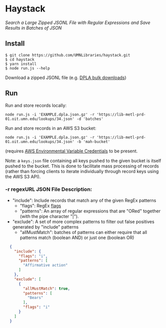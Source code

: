 # Haystack

*Search a Large Zipped JSONL File with Regular Expressions and Save Results in Batches of JSON*

## Install

 ```
$ git clone https://github.com/UMNLibraries/haystack.git
$ cd haystack
$ yarn install
$ node run.js --help
```

Download a zipped JSONL file (e.g. [DPLA bulk downloads](https://pro.dp.la/developers/bulk-download))

## Run

Run and store records locally:

`node run.js -i 'EXAMPLE.dpla.json.gz' -r 'https://lib-metl-prd-01.oit.umn.edu/lookups/34.json' -d 'batches'`

Run and store records in an AWS S3 bucket:

`node run.js -i 'EXAMPLE.dpla.json.gz' -r 'https://lib-metl-prd-01.oit.umn.edu/lookups/34.json' -b 'mah-bucket'`

(requires [AWS Environmental Variable Credentials]([https://docs.aws.amazon.com/sdk-for-javascript/v2/developer-guide/loading-node-credentials-environment.html) to be present.

Note: a `keys.json` file containing all keys pushed to the given bucket is itself pushed to the bucket. This is done to facilitate mass processing of records (rather than forcing clients to iterate individually through record keys using the AWS S3 API).

### -r regexURL JSON File Description:

* "include":  Include records that match any of the given RegEx patterns
  * "flags": RegEx [flags](https://developer.mozilla.org/en-US/docs/Web/JavaScript/Reference/Global_Objects/RegExp)
  * "patterns": An array of regular expressions that are "ORed" together (with the pipe character "|").
* "exclude": A set of more complex patterns to filter out false positives generated by "include" patterns
  * "allMustMatch": batches of patterns can either require that all patterns match (boolean AND) or just one (boolean OR)

```JSON
  {
    "include": {
      "flags": "i",
      "patterns": [
        "Affirmative action"
      ]
    },
    "exclude": [
      {
        "allMustMatch": true,
        "patterns": [
          "Bears"
        ],
        "flags": "i"
      }
    ]
  }
```


